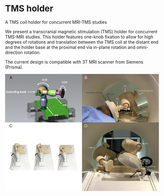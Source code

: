 # TMS holder
A TMS coil holder for concurrent MRI-TMS studies

We present a transcranial magnetic stimulation (TMS) holder for concurrent TMS-MRI studies. This holder features one-knob fixation to allow for high degrees of rotations and translation between the TMS coil at the distant end and the holder base at the proximal end via in-plane rotation and omni-direction rotation.

The current design is compatible with 3T MRI scanner from Siemens (Prisma).

![](https://github.com/fahsuanlin/tms_holder/blob/main/images/bs_fig1_blur.png)
